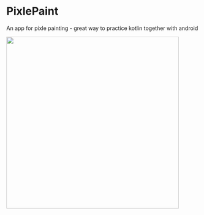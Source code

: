 # PixlePaint
An app for pixle painting - great way to practice kotlin together with android


<img src="https://user-images.githubusercontent.com/34707669/66255520-031abe00-e78d-11e9-8120-d1030ae3cac2.jpg" height="450">




